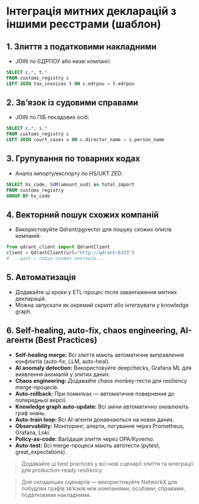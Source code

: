 # Інтеграція митних декларацій з іншими реєстрами (шаблон)

## 1. Злиття з податковими накладними
- JOIN по ЄДРПОУ або назві компанії:
```sql
SELECT c.*, t.*
FROM customs_registry c
LEFT JOIN tax_invoices t ON c.edrpou = t.edrpou
```

## 2. Зв’язок із судовими справами
- JOIN по ПІБ посадових осіб:
```sql
SELECT c.*, s.*
FROM customs_registry c
LEFT JOIN court_cases s ON c.director_name = s.person_name
```

## 3. Групування по товарних кодах
- Аналіз імпорту/експорту по HS/UKT ZED:
```sql
SELECT hs_code, SUM(amount_usd) as total_import
FROM customs_registry
GROUP BY hs_code
```

## 4. Векторний пошук схожих компаній
- Використовуйте Qdrant/pgvector для пошуку схожих описів компаній:
```python
from qdrant_client import QdrantClient
client = QdrantClient(url="http://qdrant:6333")
# ...далі — пошук схожих векторів...
```

## 5. Автоматизація
- Додавайте ці кроки у ETL-процес після завантаження митних декларацій.
- Можна запускати як окремий скрипт або інтегрувати у knowledge graph.

## 6. Self-healing, auto-fix, chaos engineering, AI-агенти (Best Practices)

- **Self-healing merge:** Всі злиття мають автоматичне виправлення конфліктів (auto-fix, LLM, auto-heal).
- **AI anomaly detection:** Використовуйте deepchecks, Grafana ML для виявлення аномалій у злитих даних.
- **Chaos engineering:** Додавайте chaos monkey-тести для resiliency merge-процесів.
- **Auto-rollback:** При помилках — автоматичне повернення до попередньої версії.
- **Knowledge graph auto-update:** Всі зміни автоматично оновлюють граф знань.
- **Auto-train loop:** Всі AI-агенти донавчаються на нових даних.
- **Observability:** Моніторинг, алерти, логування через Prometheus, Grafana, Loki.
- **Policy-as-code:** Валідація злиття через OPA/Kyverno.
- **Auto-test:** Всі merge-процеси мають автотести (pytest, great_expectations).

> Додавайте ці best practices у всі нові сценарії злиття та інтеграції для production-ready resiliency.

> Для складніших сценаріїв — використовуйте NetworkX для побудови графів зв’язків між компаніями, особами, справами, податковими накладними.
